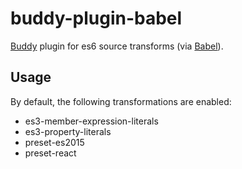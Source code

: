 # buddy-plugin-babel

[Buddy](https://www.npmjs.com/package/buddy) plugin for es6 source transforms (via [Babel](http://babeljs.io)).

## Usage

By default, the following transformations are enabled:

  - es3-member-expression-literals
  - es3-property-literals
  - preset-es2015
  - preset-react
